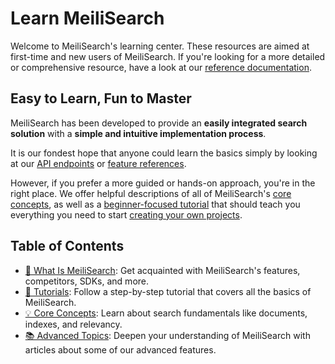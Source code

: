 # Learn MeiliSearch

Welcome to MeiliSearch's learning center. These resources are aimed at first-time and new users of MeiliSearch. If you're looking for a more detailed or comprehensive resource, have a look at our [reference documentation](/reference).

## Easy to Learn, Fun to Master

MeiliSearch has been developed to provide an **easily integrated search solution** with a **simple and intuitive implementation process**.

It is our fondest hope that anyone could learn the basics simply by looking at our [API endpoints](/reference/api) or [feature references](/reference/features).

However, if you prefer a more guided or hands-on approach, you're in the right place. We offer helpful descriptions of all of MeiliSearch's [core concepts](/learn/core_concepts), as well as a [beginner-focused tutorial](/learn/tutorials) that should teach you everything you need to start [creating your own projects](/create).

## Table of Contents

- [🔎 What Is MeiliSearch](/learn/what_is_meilisearch): Get acquainted with MeiliSearch's features, competitors, SDKs, and more.
- [🚀 Tutorials](/learn/tutorials): Follow a step-by-step tutorial that covers all the basics of MeiliSearch.
- [💡 Core Concepts](/learn/core_concepts): Learn about search fundamentals like documents, indexes, and relevancy.
- [📚 Advanced Topics](/learn/advanced): Deepen your understanding of MeiliSearch with articles about some of our advanced features.
